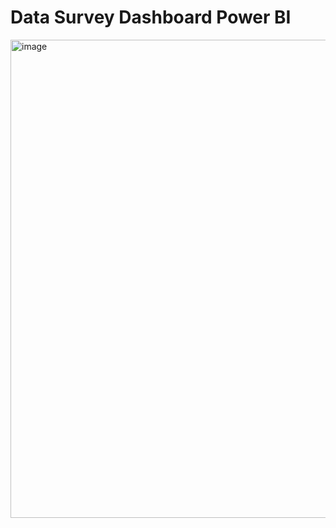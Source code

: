 # Data Survey Dashboard Power BI

<img width="1324" height="765" alt="image" src="https://github.com/user-attachments/assets/a920161b-b1e0-4083-a3ac-07af758f98bd" />
